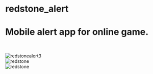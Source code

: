 # redstone_alert
<h1>Mobile alert app for online game.</h1>
<br/>

![redstonealert3](https://github.com/lkai1/redstone_alert/assets/62508363/364b4c95-d40f-4abb-a459-bf0d2cb36c0c)
<br/>
![redstone](https://github.com/lkai1/redstone_alert/assets/62508363/a425be1e-7a33-43fb-91e3-4b035df737fa)
<br/>
![redstone](https://github.com/lkai1/redstone_alert/assets/62508363/ef9ce07f-4d56-40cc-8028-978570bb22e0)
